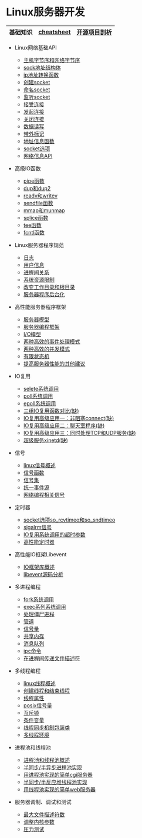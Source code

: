 # Linux服务器开发

| 基础知识 | [cheatsheet](cheatsheet.md) | [开源项目剖析](project) |
| --- | --- | --- |

- Linux网络基础API

  - [主机字节序和网络字节序](content/big_endian_and_little_endian.md)
  - [sock地址结构体](content/sockaddr.md)
  - [ip地址转换函数](content/inet_addr.md)
  - [创建socket](content/socket.md)
  - [命名socket](content/bind.md)
  - [监听socket](content/listen.md)
  - [接受连接](content/accept.md)
  - [发起连接](content/connect.md)
  - [关闭连接](content/close.md)
  - [数据读写](content/recv_send.md)
  - [带外标记](content/msg_oob.md)
  - [地址信息函数](content/getsockname_getpeername.md)
  - [socket选项](content/getsockopt_setsockopt.md)
  - [网络信息API](content/netinfo_api.md)

- 高级IO函数

  - [pipe函数](content/pipe.md)
  - [dup和dup2](content/dup_dup2.md)
  - [readv和writev](content/readv_writev.md)
  - [sendfile函数](content/sendfile.md)
  - [mmap和munmap](content/mmap.md)
  - [splice函数](content/splice.md)
  - [tee函数](content/tee.md)
  - [fcntl函数](content/fcntl.md)

- Linux服务器程序规范

  - [日志](content/syslog.md)
  - [用户信息](content/uid_gid.md)
  - [进程间关系](content/pgid_sid_ps.md)
  - [系统资源限制](content/rlimit.md)
  - [改变工作目录和根目录](content/cwd_root.md)
  - [服务器程序后台化](content/daemon.md)

- 高性能服务器程序框架

  - [服务器模型](content/cs_p2p.md)
  - [服务器编程框架](content/server_dev_frame.md)
  - [I/O模型](content/io.md)
  - [两种高效的事件处理模式](content/reactor_proactor.md)
  - [两种高效的并发模式](content/halfsync_halfasync_leader_follower.md)
  - [有限状态机](content/finite_state_machine.md)
  - [提高服务器性能的其他建议](content/pool_datacp_content_switch.md)

- IO复用

  - [selete系统调用](content/select.md)
  - [poll系统调用](content/poll.md)
  - [epoll系统调用](content/epoll.md)
  - [三组IO复用函数对比(缺)](content/select_poll_epoll.md)
  - [IO复用高级应用一：非阻塞connect(缺)](content/nonblock_connect.md)
  - [IO复用高级应用二：聊天室程序(缺)](content/chatting_room.md)
  - [IO复用高级应用三：同时处理TCP和UDP服务(缺)](content/handle_tcp_and_udp.md)
  - [超级服务xinetd(缺)](content/xinetd.md)

- 信号

  - [linux信号概述](content/signal_base.md)
  - [信号函数](content/signal_functions.md)
  - [信号集](content/sigset.md)
  - [统一事件源](content/one_event.md)
  - [网络编程相关信号](content/signal_server_dev.md)

- 定时器

  - [socket选项so_rcvtimeo和so_sndtimeo](content/so_rcvtimeo_so_sndtimeo.md)
  - [sigalrm信号](content/sigalrm.md)
  - [IO复用系统调用的超时参数](content/timeout_arg.md)
  - [高性能定时器](content/timer.md)

- 高性能IO框架Libevent

  - [IO框架库概述]()
  - [libevent源码分析]()

- 多进程编程

  - [fork系统调用](content/fork.md)
  - [exec系列系统调用](content/exec.md)
  - [处理僵尸进程](content/zombie_process.md)
  - [管道](content/more_process_pipe.md)
  - [信号量](content/sem.md)
  - [共享内存](content/shm.md)
  - [消息队列](content/msg.md)
  - [ipc命令](content/ipc_command.md)
  - [在进程间传递文件描述符](content/send_fd.md)

- 多线程编程

  - [linux线程概述](content/linux_thread.md)
  - [创建线程和结束线程](content/pthread_op.md)
  - [线程属性](content/pthread_attr.md)
  - [posix信号量](content/pthread_posix_sem.md)
  - [互斥锁](content/pthread_mutex.md)
  - [条件变量](content/pthread_cond.md) 
  - [线程同步机制包装类](content/locker.md)
  - [多线程环境](content/linux_thread_env.md)

- 进程池和线程池

  - [进程池和线程池概述](content/process_pool_thread_pool.md)
  - [半同步/半异步进程池实现](content/implement_process_pool.md)
  - [用进程池实现的简单cgi服务器](content/cgi_server_use_process_pool.md)
  - [半同步/半反应堆线程池实现](content/implement_thread_pool.md)
  - [用线程池实现的简单web服务器](content/web_server_use_thread_pool.md)

- 服务器调制、调试和测试

  - [最大文件描述符数](content/max_file_number.md)
  - [调整内核参数](content/adjust_kernel_arg.md)
  - [压力测试](content/pressure_test.md)
